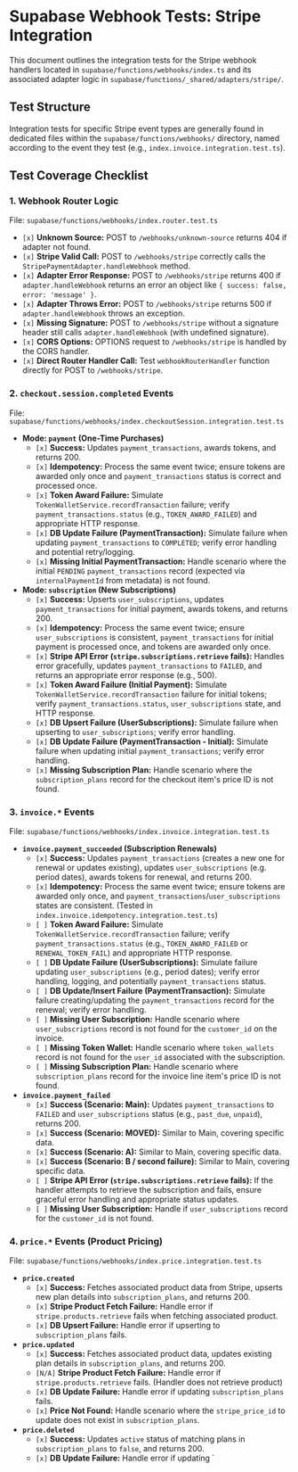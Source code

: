 # Supabase Webhook Tests: Stripe Integration

This document outlines the integration tests for the Stripe webhook handlers located in `supabase/functions/webhooks/index.ts` and its associated adapter logic in `supabase/functions/_shared/adapters/stripe/`.

## Test Structure

Integration tests for specific Stripe event types are generally found in dedicated files within the `supabase/functions/webhooks/` directory, named according to the event they test (e.g., `index.invoice.integration.test.ts`).

## Test Coverage Checklist

### 1. Webhook Router Logic

File: `supabase/functions/webhooks/index.router.test.ts`

*   `[x]` **Unknown Source:** POST to `/webhooks/unknown-source` returns 404 if adapter not found.
*   `[x]` **Stripe Valid Call:** POST to `/webhooks/stripe` correctly calls the `StripePaymentAdapter.handleWebhook` method.
*   `[x]` **Adapter Error Response:** POST to `/webhooks/stripe` returns 400 if `adapter.handleWebhook` returns an error an object like `{ success: false, error: 'message' }`.
*   `[x]` **Adapter Throws Error:** POST to `/webhooks/stripe` returns 500 if `adapter.handleWebhook` throws an exception.
*   `[x]` **Missing Signature:** POST to `/webhooks/stripe` without a signature header still calls `adapter.handleWebhook` (with undefined signature).
*   `[x]` **CORS Options:** OPTIONS request to `/webhooks/stripe` is handled by the CORS handler.
*   `[x]` **Direct Router Handler Call:** Test `webhookRouterHandler` function directly for POST to `/webhooks/stripe`.

### 2. `checkout.session.completed` Events

File: `supabase/functions/webhooks/index.checkoutSession.integration.test.ts`

*   **Mode: `payment` (One-Time Purchases)**
    *   `[x]` **Success:** Updates `payment_transactions`, awards tokens, and returns 200.
    *   `[x]` **Idempotency:** Process the same event twice; ensure tokens are awarded only once and `payment_transactions` status is correct and processed once.
    *   `[x]` **Token Award Failure:** Simulate `TokenWalletService.recordTransaction` failure; verify `payment_transactions.status` (e.g., `TOKEN_AWARD_FAILED`) and appropriate HTTP response.
    *   `[x]` **DB Update Failure (PaymentTransaction):** Simulate failure when updating `payment_transactions` to `COMPLETED`; verify error handling and potential retry/logging.
    *   `[x]` **Missing Initial PaymentTransaction:** Handle scenario where the initial `PENDING` `payment_transactions` record (expected via `internalPaymentId` from metadata) is not found.
*   **Mode: `subscription` (New Subscriptions)**
    *   `[x]` **Success:** Upserts `user_subscriptions`, updates `payment_transactions` for initial payment, awards tokens, and returns 200.
    *   `[x]` **Idempotency:** Process the same event twice; ensure `user_subscriptions` is consistent, `payment_transactions` for initial payment is processed once, and tokens are awarded only once.
    *   `[x]` **Stripe API Error (`stripe.subscriptions.retrieve` fails):** Handles error gracefully, updates `payment_transactions` to `FAILED`, and returns an appropriate error response (e.g., 500).
    *   `[x]` **Token Award Failure (Initial Payment):** Simulate `TokenWalletService.recordTransaction` failure for initial tokens; verify `payment_transactions.status`, `user_subscriptions` state, and HTTP response.
    *   `[x]` **DB Upsert Failure (UserSubscriptions):** Simulate failure when upserting to `user_subscriptions`; verify error handling.
    *   `[x]` **DB Update Failure (PaymentTransaction - Initial):** Simulate failure when updating initial `payment_transactions`; verify error handling.
    *   `[x]` **Missing Subscription Plan:** Handle scenario where the `subscription_plans` record for the checkout item's price ID is not found.

### 3. `invoice.*` Events

File: `supabase/functions/webhooks/index.invoice.integration.test.ts`

*   **`invoice.payment_succeeded` (Subscription Renewals)**
    *   `[x]` **Success:** Updates `payment_transactions` (creates a new one for renewal or updates existing), updates `user_subscriptions` (e.g. period dates), awards tokens for renewal, and returns 200.
    *   `[x]` **Idempotency:** Process the same event twice; ensure tokens are awarded only once, and `payment_transactions`/`user_subscriptions` states are consistent. (Tested in `index.invoice.idempotency.integration.test.ts`)
    *   `[ ]` **Token Award Failure:** Simulate `TokenWalletService.recordTransaction` failure; verify `payment_transactions.status` (e.g., `TOKEN_AWARD_FAILED` or `RENEWAL_TOKEN_FAIL`) and appropriate HTTP response.
    *   `[ ]` **DB Update Failure (UserSubscriptions):** Simulate failure updating `user_subscriptions` (e.g., period dates); verify error handling, logging, and potentially `payment_transactions` status.
    *   `[ ]` **DB Update/Insert Failure (PaymentTransaction):** Simulate failure creating/updating the `payment_transactions` record for the renewal; verify error handling.
    *   `[ ]` **Missing User Subscription:** Handle scenario where `user_subscriptions` record is not found for the `customer_id` on the invoice.
    *   `[ ]` **Missing Token Wallet:** Handle scenario where `token_wallets` record is not found for the `user_id` associated with the subscription.
    *   `[ ]` **Missing Subscription Plan:** Handle scenario where `subscription_plans` record for the invoice line item's price ID is not found.
*   **`invoice.payment_failed`**
    *   `[x]` **Success (Scenario: Main):** Updates `payment_transactions` to `FAILED` and `user_subscriptions` status (e.g., `past_due`, `unpaid`), returns 200.
    *   `[x]` **Success (Scenario: MOVED):** Similar to Main, covering specific data.
    *   `[x]` **Success (Scenario: A):** Similar to Main, covering specific data.
    *   `[x]` **Success (Scenario: B / second failure):** Similar to Main, covering specific data.
    *   `[ ]` **Stripe API Error (`stripe.subscriptions.retrieve` fails):** If the handler attempts to retrieve the subscription and fails, ensure graceful error handling and appropriate status updates.
    *   `[ ]` **Missing User Subscription:** Handle if `user_subscriptions` record for the `customer_id` is not found.

### 4. `price.*` Events (Product Pricing)

File: `supabase/functions/webhooks/index.price.integration.test.ts`

*   **`price.created`**
    *   `[x]` **Success:** Fetches associated product data from Stripe, upserts new plan details into `subscription_plans`, and returns 200.
    *   `[x]` **Stripe Product Fetch Failure:** Handle error if `stripe.products.retrieve` fails when fetching associated product.
    *   `[x]` **DB Upsert Failure:** Handle error if upserting to `subscription_plans` fails.
*   **`price.updated`**
    *   `[x]` **Success:** Fetches associated product data, updates existing plan details in `subscription_plans`, and returns 200.
    *   `[N/A]` **Stripe Product Fetch Failure:** Handle error if `stripe.products.retrieve` fails. (Handler does not retrieve product)
    *   `[x]` **DB Update Failure:** Handle error if updating `subscription_plans` fails.
    *   `[x]` **Price Not Found:** Handle scenario where the `stripe_price_id` to update does not exist in `subscription_plans`.
*   **`price.deleted`**
    *   `[x]` **Success:** Updates `active` status of matching plans in `subscription_plans` to `false`, and returns 200.
    *   `[x]` **DB Update Failure:** Handle error if updating `